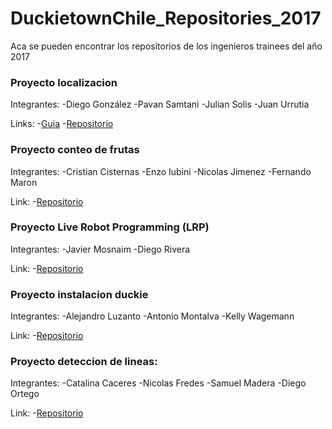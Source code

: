 # DuckietownChile_Repositories_2017

Aca se pueden encontrar los repositorios de los ingenieros trainees del año 2017

### Proyecto localizacion

Integrantes: -Diego González
             -Pavan Samtani
             -Julian Solis
             -Juan Urrutia
             
Links: -[Guia](https://github.com/dgonzalezd150/Duckietown)
       -[Repositorio](https://github.com/jurrutiag/Software)    
       
### Proyecto conteo de frutas

Integrantes: -Cristian Cisternas
             -Enzo Iubini
             -Nicolas Jimenez
             -Fernando Maron

Link: -[Repositorio](https://github.com/Cristiancmck/Software)

### Proyecto Live Robot Programming (LRP)

Integrantes: -Javier Mosnaim
             -Diego Rivera

Link: -[Repositorio](https://github.com/jamosnaim/LRP_Duckietown)

### Proyecto instalacion duckie

Integrantes: -Alejandro Luzanto
             -Antonio Montalva
             -Kelly Wagemann
             
Link: -[Repositorio](https://github.com/aluzanto/proyecto7)

### Proyecto deteccion de lineas: 
Integrantes: -Catalina Caceres
             -Nicolas Fredes
             -Samuel Madera
             -Diego Ortego
             
Link: -[Repositorio](https://github.com/Gedoix/Software)  

